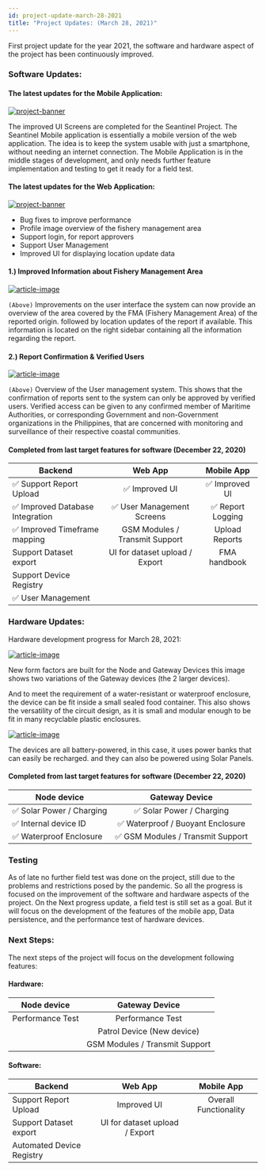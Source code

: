 ```yaml
---
id: project-update-march-28-2021
title: "Project Updates: (March 28, 2021)"
---
```


First project update for the year 2021, the software and hardware aspect of the project has been continuously improved.

### Software Updates:

#### The latest updates for the Mobile Application:

[![project-banner](https://mist.now.sh/mist/sm-1.png)]()

The improved UI Screens are completed for the Seantinel Project. The Seantinel Mobile application is essentially a mobile version of the web application. The idea is to keep the system usable with just a smartphone, without needing an internet connection. The Mobile Application is in the middle stages of development, and only needs further feature implementation and testing to get it ready for a field test.

#### The latest updates for the Web Application:

[![project-banner](https://mist.now.sh/mist/sx1.gif)]()

- Bug fixes to improve performance
- Profile image overview of the fishery management area
- Support login, for report approvers
- Support User Management
- Improved UI for displaying location update data

#### 1.) Improved Information about Fishery Management Area

[![article-image](https://mist.now.sh/mist/seantinel-march-2020.png)]()

`(Above)` Improvements on the user interface the system can now provide an overview of the area covered by the FMA (Fishery Management Area) of the reported origin. followed by location updates of the report if available. This information is located on the right sidebar containing all the information regarding the report.

#### 2.) Report Confirmation & Verified Users

[![article-image](https://mist.now.sh/mist/suser.png)]()

`(Above)` Overview of the User management system. This shows that the confirmation of reports sent to the system can only be approved by verified users. Verified access can be given to any confirmed member of Maritime Authorities, or corresponding Government and non-Government organizations in the Philippines, that are concerned with monitoring and surveillance of their respective coastal communities.

#### Completed from last target features for software (December 22, 2020)

| Backend                          |            Web App             |    Mobile App     |
| -------------------------------- | :----------------------------: | :---------------: |
| ✅ Support Report Upload         |         ✅ Improved UI         |  ✅ Improved UI   |
| ✅ Improved Database Integration |   ✅ User Management Screens   | ✅ Report Logging |
| ✅ Improved Timeframe mapping    | GSM Modules / Transmit Support |  Upload Reports   |
| Support Dataset export           | UI for dataset upload / Export |   FMA handbook    |
| Support Device Registry          |                                |                   |
| ✅ User Management               |                                |                   |

### Hardware Updates:

Hardware development progress for March 28, 2021:

[![article-image](https://mist.now.sh/mist/Devices1.png)]()

New form factors are built for the Node and Gateway Devices this image shows two variations of the Gateway devices (the 2 larger devices).

And to meet the requirement of a water-resistant or waterproof enclosure, the device can be fit inside a small sealed food container. This also shows the versatility of the circuit design, as it is small and modular enough to be fit in many recyclable plastic enclosures.

[![article-image](https://mist.now.sh/mist/Devices2.png)]()

The devices are all battery-powered, in this case, it uses power banks that can easily be recharged. and they can also be powered using Solar Panels.

#### Completed from last target features for software (December 22, 2020)

| Node device               |          Gateway Device           |
| ------------------------- | :-------------------------------: |
| ✅ Solar Power / Charging |     ✅ Solar Power / Charging     |
| ✅ Internal device ID     | ✅ Waterproof / Buoyant Enclosure |
| ✅ Waterproof Enclosure   | ✅ GSM Modules / Transmit Support |

### Testing

As of late no further field test was done on the project, still due to the problems and restrictions posed by the pandemic. So all the progress is focused on the improvement of the software and hardware aspects of the project. On the Next progress update, a field test is still set as a goal. But it will focus on the development of the features of the mobile app, Data persistence, and the performance test of hardware devices.

### Next Steps:

The next steps of the project will focus on the development following features:

#### Hardware:

| Node device      |         Gateway Device         |
| ---------------- | :----------------------------: |
| Performance Test |        Performance Test        |
|                  |   Patrol Device (New device)   |
|                  | GSM Modules / Transmit Support |

#### Software:

| Backend                   |            Web App             |      Mobile App       |
| ------------------------- | :----------------------------: | :-------------------: |
| Support Report Upload     |          Improved UI           | Overall Functionality |
| Support Dataset export    | UI for dataset upload / Export |                       |
| Automated Device Registry |                                |                       |
